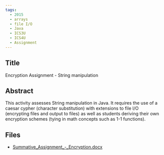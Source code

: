 ```yaml
---
tags:
  - 2015
  - arrays
  - file I/O
  - Java
  - ICS3U
  - ICS4U
  - Assignment
---
```

    
## Title

Encryption Assignment - String manipulation

## Abstract

This activity assesses String manipulation in Java. It requires the use of a caesar cypher (character substitution) with extensions to file I/O (encrypting files and output to files) as well as students deriving their own encryption schemes (tying in math concepts such as 1-1 functions).

## Files

- [Summative_Assignment_-_Encryption.docx](resources/2015/Bryce_Zimny/Summative_Assignment_-_Encryption.docx)
